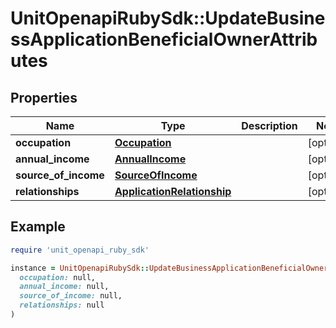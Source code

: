 # UnitOpenapiRubySdk::UpdateBusinessApplicationBeneficialOwnerAttributes

## Properties

| Name | Type | Description | Notes |
| ---- | ---- | ----------- | ----- |
| **occupation** | [**Occupation**](Occupation.md) |  | [optional] |
| **annual_income** | [**AnnualIncome**](AnnualIncome.md) |  | [optional] |
| **source_of_income** | [**SourceOfIncome**](SourceOfIncome.md) |  | [optional] |
| **relationships** | [**ApplicationRelationship**](ApplicationRelationship.md) |  | [optional] |

## Example

```ruby
require 'unit_openapi_ruby_sdk'

instance = UnitOpenapiRubySdk::UpdateBusinessApplicationBeneficialOwnerAttributes.new(
  occupation: null,
  annual_income: null,
  source_of_income: null,
  relationships: null
)
```

